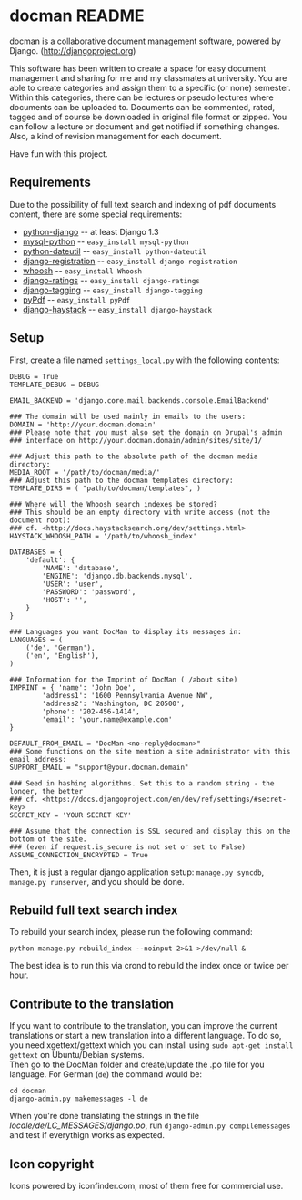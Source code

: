 docman README
=============

docman is a collaborative document management software, powered by Django. (http://djangoproject.org)

This software has been written to create a space for easy document management and sharing for me and my classmates at university. You are able to create categories and assign them to a specific (or none) semester. Within this categories, there can be lectures or pseudo lectures where documents can be uploaded to. Documents can be commented, rated, tagged and of course be downloaded in original file format or zipped. You can follow a lecture or document and get notified if something changes. Also, a kind of revision management for each document.

Have fun with this project.

Requirements
------------

Due to the possibility of full text search and indexing of pdf documents content, there are some special requirements:

* [python-django](http://djangoproject.org) -- at least Django 1.3
* [mysql-python](http://sourceforge.net/projects/mysql-python/) -- `easy_install mysql-python`
* [python-dateutil](http://labix.org/python-dateutil) -- `easy_install python-dateutil`
* [django-registration](http://code.google.com/p/django-registration/) -- `easy_install django-registration`
* [whoosh](https://bitbucket.org/mchaput/whoosh/wiki/Home) -- `easy_install Whoosh`
* [django-ratings](https://github.com/dcramer/django-ratings) -- `easy_install django-ratings`
* [django-tagging](http://code.google.com/p/django-tagging/) -- `easy_install django-tagging`
* [pyPdf](http://pybrary.net/pyPdf/) -- `easy_install pyPdf`
* [django-haystack](http://haystacksearch.org/) -- `easy_install django-haystack`

Setup
-----

First, create a file named `settings_local.py` with the following contents:

	DEBUG = True
	TEMPLATE_DEBUG = DEBUG

	EMAIL_BACKEND = 'django.core.mail.backends.console.EmailBackend'

	### The domain will be used mainly in emails to the users:
	DOMAIN = 'http://your.docman.domain'
	### Please note that you must also set the domain on Drupal's admin
	### interface on http://your.docman.domain/admin/sites/site/1/

	### Adjust this path to the absolute path of the docman media directory:
	MEDIA_ROOT = '/path/to/docman/media/'
	### Adjust this path to the docman templates directory:
	TEMPLATE_DIRS = ( "path/to/docman/templates", )

	### Where will the Whoosh search indexes be stored?
	### This should be an empty directory with write access (not the document root):
	### cf. <http://docs.haystacksearch.org/dev/settings.html>
	HAYSTACK_WHOOSH_PATH = '/path/to/whoosh_index'

	DATABASES = {
		'default': {
	    	'NAME': 'database',
	        'ENGINE': 'django.db.backends.mysql',
	        'USER': 'user',
	        'PASSWORD': 'password',
	        'HOST': '',
		}
	}

	### Languages you want DocMan to display its messages in:
	LANGUAGES = (
	    ('de', 'German'),
	    ('en', 'English'),
	)

	### Information for the Imprint of DocMan ( /about site)
	IMPRINT = { 'name': 'John Doe',
	        'address1': '1600 Pennsylvania Avenue NW',
	        'address2': 'Washington, DC 20500',
	        'phone': '202-456-1414',
	        'email': 'your.name@example.com'
	}

	DEFAULT_FROM_EMAIL = "DocMan <no-reply@docman>"
	### Some functions on the site mention a site administrator with this email address:
	SUPPORT_EMAIL = "support@your.docman.domain"

	### Seed in hashing algorithms. Set this to a random string - the longer, the better
	### cf. <https://docs.djangoproject.com/en/dev/ref/settings/#secret-key>
	SECRET_KEY = 'YOUR SECRET KEY'

	### Assume that the connection is SSL secured and display this on the bottom of the site.
	### (even if request.is_secure is not set or set to False)
	ASSUME_CONNECTION_ENCRYPTED = True

Then, it is just a regular django application setup: `manage.py syncdb`, `manage.py runserver`, and you should be done.

Rebuild full text search index
------------------------------

To rebuild your search index, please run the following command:

	python manage.py rebuild_index --noinput 2>&1 >/dev/null &

The best idea is to run this via crond to rebuild the index once or twice per hour.

Contribute to the translation
-----------------------------

If you want to contribute to the translation, you can improve the current translations
or start a new translation into a different language. To do so, you need xgettext/gettext
which you can install using `sudo apt-get install gettext` on Ubuntu/Debian systems.  
Then go to the DocMan folder and create/update the .po file for you language.
For German (`de`) the command would be:

    cd docman
    django-admin.py makemessages -l de

When you're done translating the strings in the file *locale/de/LC_MESSAGES/django.po*,
run `django-admin.py compilemessages` and test if everythign works as expected.

Icon copyright
--------------

Icons powered by iconfinder.com, most of them free for commercial use.
